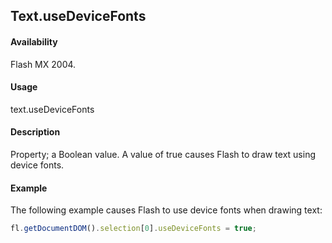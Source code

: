 ## Text.useDeviceFonts

#### Availability

Flash MX 2004.

#### Usage

text.useDeviceFonts

#### Description

Property; a Boolean value. A value of true causes Flash to draw text using device fonts.

#### Example

The following example causes Flash to use device fonts when drawing text:

```javascript
fl.getDocumentDOM().selection[0].useDeviceFonts = true;
```
